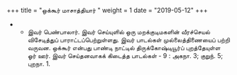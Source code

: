 ﻿+++
title = "ஒக்கூர் மாசாத்தியார்  "
weight = 1
date = "2019-05-12"
+++


- - இவர் பெண்பாலார். இவர் செய்யுளில் ஒரு மறக்குடிமகளின் வீரச்செயல் விசேடித்துப் பாராட்டப்பெற்றுள்ளது. இவர் பாடல்கள் முல்லைத்திணையைப் பற்றி வருவன. ஒக்கூர் என்பது  பாண்டி நாட்டில் திருக்கோஷ்டியூர்ப் புறத்தேயுள்ள ஓர் ஊர். இவர் செய்தனவாகக் கிடைத்த பாடல்கள் - 9 : அகநா. 3; குறுந். 5; புறநா. 1.  
